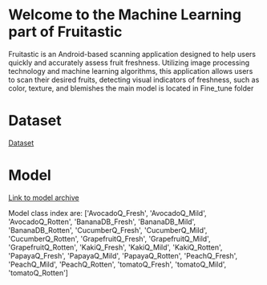 # Welcome to the Machine Learning part of Fruitastic

Fruitastic is an Android-based scanning application designed to help users quickly and accurately assess fruit freshness. Utilizing image processing technology and machine learning algorithms, this application allows users to scan their desired fruits, detecting visual indicators of freshness, such as color, texture, and blemishes
the main model is located in Fine_tune folder 

# Dataset
[Dataset](https://zenodo.org/records/7224690)

# Model
[Link to model archive](https://drive.google.com/drive/folders/1QpfyFaeajMxR9JHjwu7br1nDOidR7QYy?usp=sharing)

Model class index are: ['AvocadoQ_Fresh', 'AvocadoQ_Mild', 'AvocadoQ_Rotten', 'BananaDB_Fresh', 'BananaDB_Mild', 'BananaDB_Rotten', 'CucumberQ_Fresh', 'CucumberQ_Mild', 'CucumberQ_Rotten', 'GrapefruitQ_Fresh', 'GrapefruitQ_Mild', 'GrapefruitQ_Rotten', 'KakiQ_Fresh', 'KakiQ_Mild', 'KakiQ_Rotten', 'PapayaQ_Fresh', 'PapayaQ_Mild', 'PapayaQ_Rotten', 'PeachQ_Fresh', 'PeachQ_Mild', 'PeachQ_Rotten', 'tomatoQ_Fresh', 'tomatoQ_Mild', 'tomatoQ_Rotten']

